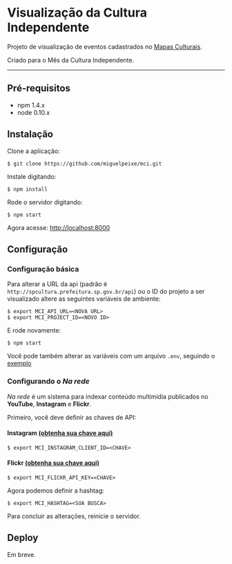 # Visualização da Cultura Independente

Projeto de visualização de eventos cadastrados no [Mapas Culturais](https://github.com/hacklabr/mapasculturais).

Criado para o Mês da Cultura Independente.

---

## Pré-requisitos

 - npm 1.4.x
 - node 0.10.x

## Instalação

Clone a aplicação:

```
$ git clone https://github.com/miguelpeixe/mci.git
```

Instale digitando:

```
$ npm install
```

Rode o servidor digitando:

```
$ npm start
```

Agora acesse: [http://localhost:8000](http://localhost:8000)

## Configuração

### Configuração básica

Para alterar a URL da api (padrão é `http://spcultura.prefeitura.sp.gov.br/api`) ou o ID do projeto a ser visualizado altere as seguintes variáveis de ambiente:

```
$ export MCI_API_URL=<NOVA URL>
$ export MCI_PROJECT_ID=<NOVO ID>
```

E rode novamente:

```
$ npm start
```

Você pode também alterar as variáveis com um arquivo `.env`, seguindo o [exemplo](.env.example)

### Configurando o *Na rede*

*Na rede* é um sistema para indexar conteúdo multimídia publicados no **YouTube**, **Instagram** e **Flickr**.

Primeiro, você deve definir as chaves de API:

#### Instagram [(obtenha sua chave aqui)](http://instagram.com/developer/)

```
$ export MCI_INSTAGRAM_CLIENT_ID=<CHAVE>
```

#### Flickr [(obtenha sua chave aqui)](https://www.flickr.com/services/api/misc.api_keys.html)

```
$ export MCI_FLICKR_API_KEY=<CHAVE>
```

Agora podemos definir a hashtag:
```
$ export MCI_HASHTAG=<SUA BUSCA>
```

Para concluir as alterações, reinicie o servidor.

## Deploy

Em breve.